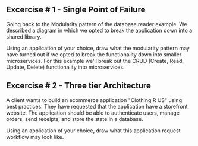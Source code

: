 ## Excercise # 1 - Single Point of Failure
Going back to the Modularity pattern of the database reader example. We described a diagram in which we opted to break the application down into a shared library.

Using an application of your choice, draw what the modularity pattern may have turned out if we opted to break the functionality down into smaller microservices.
For this example we'll break out the CRUD (Create, Read, Update, Delete) functionality into microservices.


## Excercise # 2 - Three tier Architecture 

A client wants to build an ecommerce application "Clothing R US" using best practices. 
They have requested that the application have a storefront website. The application should be able to authenticate users, manage orders, send receipts, and store the state in a database.

Using an application of your choice, draw what this application request workflow may look like.